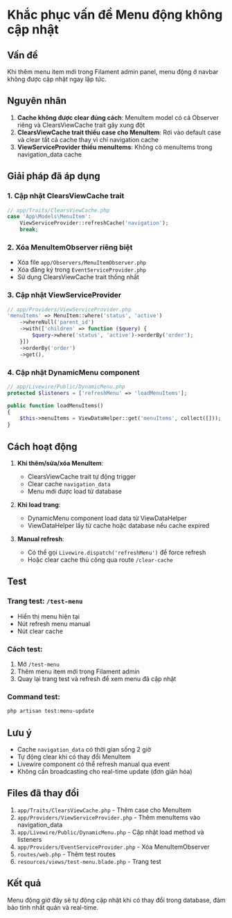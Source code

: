 # Khắc phục vấn đề Menu động không cập nhật

## Vấn đề
Khi thêm menu item mới trong Filament admin panel, menu động ở navbar không được cập nhật ngay lập tức.

## Nguyên nhân
1. **Cache không được clear đúng cách**: MenuItem model có cả Observer riêng và ClearsViewCache trait gây xung đột
2. **ClearsViewCache trait thiếu case cho MenuItem**: Rơi vào default case và clear tất cả cache thay vì chỉ navigation cache
3. **ViewServiceProvider thiếu menuItems**: Không có menuItems trong navigation_data cache

## Giải pháp đã áp dụng

### 1. Cập nhật ClearsViewCache trait
```php
// app/Traits/ClearsViewCache.php
case 'App\Models\MenuItem':
    ViewServiceProvider::refreshCache('navigation');
    break;
```

### 2. Xóa MenuItemObserver riêng biệt
- Xóa file `app/Observers/MenuItemObserver.php`
- Xóa đăng ký trong `EventServiceProvider.php`
- Sử dụng ClearsViewCache trait thống nhất

### 3. Cập nhật ViewServiceProvider
```php
// app/Providers/ViewServiceProvider.php
'menuItems' => MenuItem::where('status', 'active')
    ->whereNull('parent_id')
    ->with(['children' => function ($query) {
        $query->where('status', 'active')->orderBy('order');
    }])
    ->orderBy('order')
    ->get(),
```

### 4. Cập nhật DynamicMenu component
```php
// app/Livewire/Public/DynamicMenu.php
protected $listeners = ['refreshMenu' => 'loadMenuItems'];

public function loadMenuItems()
{
    $this->menuItems = ViewDataHelper::get('menuItems', collect([]));
}
```

## Cách hoạt động

1. **Khi thêm/sửa/xóa MenuItem**:
   - ClearsViewCache trait tự động trigger
   - Clear cache `navigation_data`
   - Menu mới được load từ database

2. **Khi load trang**:
   - DynamicMenu component load data từ ViewDataHelper
   - ViewDataHelper lấy từ cache hoặc database nếu cache expired

3. **Manual refresh**:
   - Có thể gọi `Livewire.dispatch('refreshMenu')` để force refresh
   - Hoặc clear cache thủ công qua route `/clear-cache`

## Test

### Trang test: `/test-menu`
- Hiển thị menu hiện tại
- Nút refresh menu manual
- Nút clear cache

### Cách test:
1. Mở `/test-menu`
2. Thêm menu item mới trong Filament admin
3. Quay lại trang test và refresh để xem menu đã cập nhật

### Command test:
```bash
php artisan test:menu-update
```

## Lưu ý

- Cache `navigation_data` có thời gian sống 2 giờ
- Tự động clear khi có thay đổi MenuItem
- Livewire component có thể refresh manual qua event
- Không cần broadcasting cho real-time update (đơn giản hóa)

## Files đã thay đổi

1. `app/Traits/ClearsViewCache.php` - Thêm case cho MenuItem
2. `app/Providers/ViewServiceProvider.php` - Thêm menuItems vào navigation_data
3. `app/Livewire/Public/DynamicMenu.php` - Cập nhật load method và listeners
4. `app/Providers/EventServiceProvider.php` - Xóa MenuItemObserver
5. `routes/web.php` - Thêm test routes
6. `resources/views/test-menu.blade.php` - Trang test

## Kết quả
Menu động giờ đây sẽ tự động cập nhật khi có thay đổi trong database, đảm bảo tính nhất quán và real-time.
